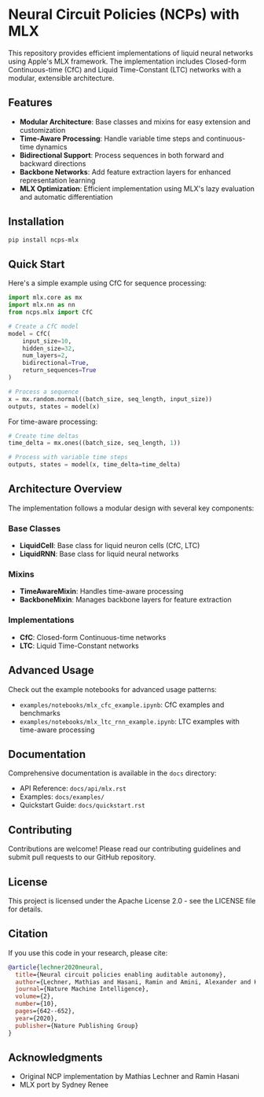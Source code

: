 # Neural Circuit Policies (NCPs) with MLX

This repository provides efficient implementations of liquid neural networks using Apple's MLX framework. The implementation includes Closed-form Continuous-time (CfC) and Liquid Time-Constant (LTC) networks with a modular, extensible architecture.

## Features

- **Modular Architecture**: Base classes and mixins for easy extension and customization
- **Time-Aware Processing**: Handle variable time steps and continuous-time dynamics
- **Bidirectional Support**: Process sequences in both forward and backward directions
- **Backbone Networks**: Add feature extraction layers for enhanced representation learning
- **MLX Optimization**: Efficient implementation using MLX's lazy evaluation and automatic differentiation

## Installation

```bash
pip install ncps-mlx
```

## Quick Start

Here's a simple example using CfC for sequence processing:

```python
import mlx.core as mx
import mlx.nn as nn
from ncps.mlx import CfC

# Create a CfC model
model = CfC(
    input_size=10,
    hidden_size=32,
    num_layers=2,
    bidirectional=True,
    return_sequences=True
)

# Process a sequence
x = mx.random.normal((batch_size, seq_length, input_size))
outputs, states = model(x)
```

For time-aware processing:

```python
# Create time deltas
time_delta = mx.ones((batch_size, seq_length, 1))

# Process with variable time steps
outputs, states = model(x, time_delta=time_delta)
```

## Architecture Overview

The implementation follows a modular design with several key components:

### Base Classes

- **LiquidCell**: Base class for liquid neuron cells (CfC, LTC)
- **LiquidRNN**: Base class for liquid neural networks

### Mixins

- **TimeAwareMixin**: Handles time-aware processing
- **BackboneMixin**: Manages backbone layers for feature extraction

### Implementations

- **CfC**: Closed-form Continuous-time networks
- **LTC**: Liquid Time-Constant networks

## Advanced Usage

Check out the example notebooks for advanced usage patterns:

- `examples/notebooks/mlx_cfc_example.ipynb`: CfC examples and benchmarks
- `examples/notebooks/mlx_ltc_rnn_example.ipynb`: LTC examples with time-aware processing

## Documentation

Comprehensive documentation is available in the `docs` directory:

- API Reference: `docs/api/mlx.rst`
- Examples: `docs/examples/`
- Quickstart Guide: `docs/quickstart.rst`

## Contributing

Contributions are welcome! Please read our contributing guidelines and submit pull requests to our GitHub repository.

## License

This project is licensed under the Apache License 2.0 - see the LICENSE file for details.

## Citation

If you use this code in your research, please cite:

```bibtex
@article{lechner2020neural,
  title={Neural circuit policies enabling auditable autonomy},
  author={Lechner, Mathias and Hasani, Ramin and Amini, Alexander and Henzinger, Thomas A and Rus, Daniela and Grosu, Radu},
  journal={Nature Machine Intelligence},
  volume={2},
  number={10},
  pages={642--652},
  year={2020},
  publisher={Nature Publishing Group}
}
```

## Acknowledgments

- Original NCP implementation by Mathias Lechner and Ramin Hasani
- MLX port by Sydney Renee
